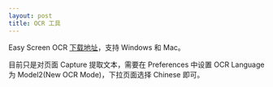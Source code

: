 ```yaml
---
layout: post
title: OCR 工具
---
```


Easy Screen OCR [下载地址](https://easyscreenocr.com/)，支持 Windows 和 Mac。

目前只是对页面 Capture 提取文本，需要在 Preferences 中设置 OCR Language 为 Model2(New OCR Mode)，下拉页面选择 Chinese 即可。
